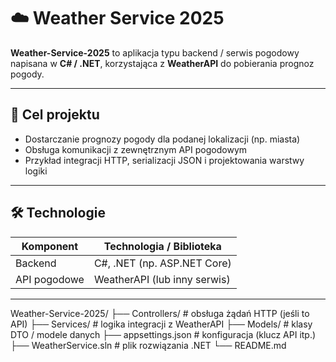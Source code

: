 # ☁️ Weather Service 2025

**Weather-Service-2025** to aplikacja typu backend / serwis pogodowy napisana w **C# / .NET**, korzystająca z **WeatherAPI** do pobierania prognoz pogody.

---

## 🎯 Cel projektu

- Dostarczanie prognozy pogody dla podanej lokalizacji (np. miasta)  
- Obsługa komunikacji z zewnętrznym API pogodowym  
- Przykład integracji HTTP, serializacji JSON i projektowania warstwy logiki  

---

## 🛠 Technologie

| Komponent        | Technologia / Biblioteka      |
|------------------|-------------------------------|
| Backend           | C#, .NET (np. ASP.NET Core)   |
| API pogodowe      | WeatherAPI (lub inny serwis)  |

---

Weather-Service-2025/
├── Controllers/           # obsługa żądań HTTP (jeśli to API)
├── Services/              # logika integracji z WeatherAPI
├── Models/                # klasy DTO / modele danych
├── appsettings.json       # konfiguracja (klucz API itp.)
├── WeatherService.sln     # plik rozwiązania .NET
└── README.md

